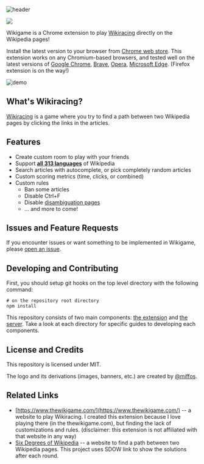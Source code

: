![header](https://user-images.githubusercontent.com/5902356/96493914-d0484880-126f-11eb-9c2a-9f739b92686f.png)

<p>
  <a href="https://chrome.google.com/webstore/detail/multiplayer-wikigame/hlgnjjenjinpaiilhmjpejjjphieejdb" alt="Download from Chrome Web Store" title="Download from Chrome Web Store">
    <img src="https://img.shields.io/chrome-web-store/v/hlgnjjenjinpaiilhmjpejjjphieejdb?style=flat-square" /></a>
</p>

Wikigame is a Chrome extension to play [Wikiracing](https://en.wikipedia.org/wiki/Wikiracing) directly on the Wikipedia pages!

Install the latest version to your browser from [Chrome web store](https://chrome.google.com/webstore/detail/multiplayer-wikigame/hlgnjjenjinpaiilhmjpejjjphieejdb). This extension works on any Chromium-based browsers, and tested well on the latest versions of [Google Chrome](https://www.google.com/chrome/), [Brave](https://brave.com/), [Opera](https://www.opera.com/), [Microsoft Edge](https://www.microsoft.com/en-us/edge). (Firefox extension is on the way!)

![demo](https://user-images.githubusercontent.com/5902356/96494181-3208b280-1270-11eb-800f-82cf99ee5174.gif)

## What's Wikiracing?

[Wikiracing](https://en.wikipedia.org/wiki/Wikiracing) is a game where you try to find a path between two Wikipedia pages by clicking the links in the articles.

## Features

- Create custom room to play with your friends
- Support [**all 313 languages**](https://en.wikipedia.org/wiki/List_of_Wikipedias#Detailed_list) of Wikipedia
- Search articles with autocomplete, or pick completely random articles
- Custom scoring metrics (time, clicks, or combined)
- Custom rules
  - Ban some articles
  - Disable Ctrl+F
  - Disable [disambiguation pages](https://en.wikipedia.org/wiki/Category%3ADisambiguation_pages)
  - ... and more to come!

## Issues and Feature Requests

If you encounter issues or want something to be implemented in Wikigame, please [open an issue](https://github.com/azaky/wikigame/issues/new).

## Developing and Contributing

First, you should setup git hooks on the top level directory with the following command:

```
# on the repository root directory
npm install
```

This repository consists of two main components: [the extension](https://github.com/azaky/wikigame/tree/master/extension) and [the server](https://github.com/azaky/wikigame/tree/master/server). Take a look at each directory for specific guides to developing each components.

## License and Credits

This repository is licensed under MIT.

The logo and its derivations (images, banners, etc.) are created by [@miffos](https://twitter.com/miffos).

## Related Links

- [https://www.thewikigame.com/](https://www.thewikigame.com/) -- a website to play Wikiracing. I created this extension because I love playing there (in the thewikigame.com), but finding the lack of customizations and rules. (disclaimer: this extension is not affiliated with that website in any way)
- [Six Degrees of Wikipedia](https://www.sixdegreesofwikipedia.com/) -- a website to find a path between two Wikipedia pages. This project uses SDOW link to show the solutions after each round.
